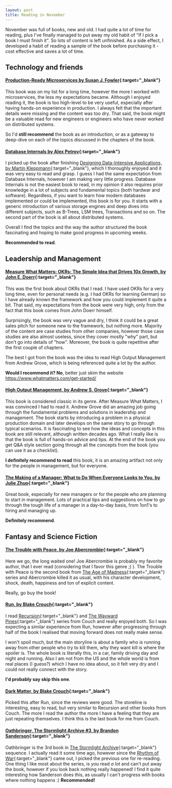 ```yaml
---
layout: post
title: Reading in November
---
```


November was full of books, new and old. I had quite a lot of time for reading, plus I've finally managed to put away my old habit of "If I pick a book I must finish it". So lots of content is left unfinished. As a side effect, I developed a habit of reading a sample of the book before purchasing it - cost effective and saves a lot of time.

## Technology and friends

#### [Production-Ready Microservices by Susan J. Fowler](https://www.goodreads.com/book/show/33252815-production-ready-microservices){:target="_blank"} 

This book was on my list for a long time, however the more I worked with microservices, the less my expectations became. Although I enjoyed reading it, the book is too high-level to be very useful, especially after having hands-on experience in production. I always felt that the important details were missing and the content was too dry. That said, the book might be a valuable read for new engineers or engineers who have never worked on distributed systems. 

So I'd **still recommend** the book as an introduction, or as a gateway to deep-dive on each of the topics discussed in the chapters of the book.

#### [Database Internals by Alex Petrov](https://www.goodreads.com/book/show/44647144-database-internals){:target="_blank"}

I picked up the book after finishing [Designing Data-Intensive Applications, by Martin Kleppmann](https://www.goodreads.com/book/show/23463279-designing-data-intensive-applications){:target="_blank"}, which I thoroughly enjoyed and it was very easy to read and grasp. I guess I had the same expectation from Database Internals, however I am making very little progress. Database Internals is not the easiest book to read, in my opinion it also requires prior knowledge in a lot of subjects and fundamental topics (both hardwar and software). Regardless, if you want to learn how modern databases implemented or could be implemented, this book is for you. It starts with a generic introduction of various storage engines and deep dives into different subjects, such as B-Trees, LSM trees, Transactions and so on. The second part of the book is all about distributed systems.

Overall I find the topics and the way the author structured the book fascinating and hoping to make good progress in upcoming weeks.

**Recommended to read**.

## Leadership and Management

#### [Measure What Matters: OKRs: The Simple Idea that Drives 10x Growth, by John E. Doerr](https://www.goodreads.com/book/show/36388445-measure-what-matters){:target="_blank"}

This was the first book about OKRs that I read. I have used OKRs for a very long time, even for personal needs (e.g. I had OKRs for learning German) so I have already known the framework and how you could implement it quite a bit. That said, my expectations from the book were very high, only from the fact that this book comes from John Doerr himself. 

Surprisingly, the book was very vague and dry, I think it could be a great sales pitch for someone new to the framework, but nothing more. Majority of the content are case studies from other companies, however those case studies are also almost useless, since they cover mostly "why" part, but don't go into details of "how". Moreover, the book is quite repetitive after the first couple of chapters.

The best I got from the book was the idea to read High Output Management from Andrew Grove, which is being referenced quite a lot by the author.

**Would I recommend it? No**, better just skim the website https://www.whatmatters.com/get-started/

#### [High Output Management, by Andrew S. Grove](https://www.goodreads.com/book/show/324750.High_Output_Management){:target="_blank"}

This book is considered classic in its genre. After Measure What Matters, I was convinced I had to read it. Andrew Grove did an amazing job going through the fundamental problems and solutions in leadership and management. The book starts by introducing a problem in a physical production domain and later develops on the same story to go through typical scenarios. It is fascinating to see how the ideas and concepts in this book are still relevant, although written decades ago. What I really like is that the book is full of hands-on advice and tips. At the end of the book you get Q&A style section going through all the concepts from the book (you can use it as a checklist).

**I definitely recommend to read** this book, it is an amazing artifact not only for the people in management, but for everyone.

#### [The Making of a Manager: What to Do When Everyone Looks to You, by Julie Zhuo](https://www.goodreads.com/book/show/38821039-the-making-of-a-manager){:target="_blank"}

Great book, especially for new managers or for the people who are planning to start in management. Lots of practical tips and suggestions on how to go through the tough life of a manager in a day-to-day basis, from 1on1's to hiring and managing up.

**Definitely recommend**.

## Fantasy and Science Fiction

#### [The Trouble with Peace, by Joe Abercrombie](https://www.goodreads.com/book/show/40701777-the-trouble-with-peace){:target="_blank"}

Here we go, the long waited one! Joe Abercrombie is probably my favorite author, that I ever read (considering that I favor this genre ;) ). The Trouble with Peace is the second book from [The Age of Madness](https://www.goodreads.com/series/211497-the-age-of-madness){:target="_blank"} series and Abercrombie killed it as usual, with his character development, shock, death, happiness and ton of explicit content. 

Really, go buy the book!

#### [Run, by Blake Crouch](https://www.goodreads.com/book/show/10595576-run){:target="_blank"}

I read [Recursion](https://www.goodreads.com/book/show/42046112-recursion){:target="_blank"} and [The Wayward Pines](https://www.goodreads.com/series/116296-wayward-pines){:target="_blank"} series from Couch and really enjoyed both. So I was expecting a similar experience from Run, however after progressing through half of the book I realised that moving forward does not really make sense.

I won't spoil much, but the main storyline is about a family who is running away from other people who try to kill them, why they want kill is where the spoiler is. The whole book is literally this, in a car, family driving day and night and running. Also I am not from the US and the whole world is from real places (I guess?) which I have no idea about, so it felt very dry and I could not really connect with the story.

**I'd probably say skip this one**.

#### [Dark Matter, by Blake Crouch](https://www.goodreads.com/book/show/27833670-dark-matter){:target="_blank"}

Picked this after Run, since the reviews were good. The storeline is interesting, easy to read, but very similar to Recursion and other books from Couch. The more I read the author the more I have a feeling that they are just repeating themselves. I think this is the last book for me from Couch.

#### [Oathbringer, The Stormlight Archive #3, by Brandon Sanderson](https://www.goodreads.com/book/show/34002132-oathbringer){:target="_blank"}

Oathbringer is the 3rd book in [The Stormlight Archive](https://www.goodreads.com/series/49075-the-stormlight-archive){:target="_blank"} sequence. I actually read it some time ago, however since the [Rhythm of War](https://www.goodreads.com/book/show/49021976-rhythm-of-war){:target="_blank"} came out, I picked the previous one for re-reading. One thing I like most about the series, is you read _a lot_ and can't put away the book, however if you look back nothing really happened! I find it quite interesting how Sanderson does this, as usually I can't progress with books where nothing happens :) **Recommended!**